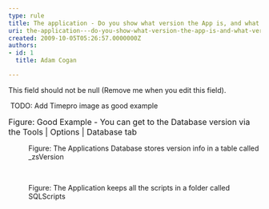 ```yaml
---
type: rule
title: The application - Do you show what version the App is, and what version the Database is?
uri: the-application---do-you-show-what-version-the-app-is-and-what-version-the-database-is
created: 2009-10-05T05:26:57.0000000Z
authors:
- id: 1
  title: Adam Cogan

---
```




<span class='intro'> This field should not be null (Remove me when you edit this field). </span>


  <p>&#160;TODO&#58; Add Timepro image as good example</p>
<font class="ms-rteCustom-FigureGood" size="+0">Figure&#58; Good Example - You can get to the Database version via the Tools | Options | Database tab<br>
</font>
<dl class="image">
    <dt><img alt="" src="/Standards/CodeAndApplicationDesign/RulesToBetterSQLServerSchemaDeployment/PublishingImages/zsVersionTable.png" /></dt>
    <dd>Figure&#58; The Applications Database stores version info in a table called _zsVersion</dd>
</dl>
<br>
<dl class="image">
    <dt><img alt="" src="/Standards/CodeAndApplicationDesign/RulesToBetterSQLServerSchemaDeployment/PublishingImages/ScriptFolder.png" /></dt>
    <dd>Figure&#58; The Application keeps all the scripts in a folder called SQLScripts</dd>
</dl>




